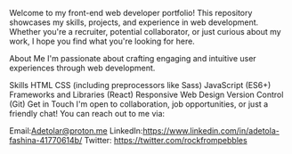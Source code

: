 <p>Welcome to my front-end web developer portfolio! This repository showcases my skills, projects, and experience in web development. Whether you're a recruiter, potential collaborator, or just curious about my work, I hope you find what you're looking for here.</p>

About Me
I'm passionate about crafting engaging and intuitive user experiences through web development.

Skills
HTML
CSS (including preprocessors like Sass)
JavaScript (ES6+)
Frameworks and Libraries (React)
Responsive Web Design
Version Control (Git)
Get in Touch
I'm open to collaboration, job opportunities, or just a friendly chat! You can reach out to me via:

Email:Adetolar@proton.me
LinkedIn:https://www.linkedin.com/in/adetola-fashina-41770614b/
Twitter: https://twitter.com/rockfrompebbles

<!---
Adetolar/Adetolar is a ✨ special ✨ repository because its `README.md` (this file) appears on your GitHub profile.
You can click the Preview link to take a look at your changes.
--->
